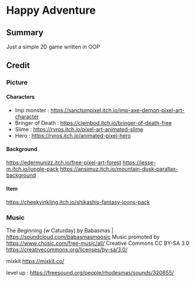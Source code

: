 # Happy Adventure

## Summary
Just a simple 2D game written in OOP

## Credit

### Picture

#### Characters
- Imp monster : https://sanctumpixel.itch.io/imp-axe-demon-pixel-art-character
- Bringer of Death : https://clembod.itch.io/bringer-of-death-free
- Slime : https://rvros.itch.io/pixel-art-animated-slime
- Hero : https://rvros.itch.io/animated-pixel-hero

#### Background 
https://edermunizz.itch.io/free-pixel-art-forest
https://jesse-m.itch.io/jungle-pack
https://ansimuz.itch.io/mountain-dusk-parallax-background

#### Item
https://cheekyinkling.itch.io/shikashis-fantasy-icons-pack

### Music

The Beginning (w Caturday) by Babasmas | https://soundcloud.com/babasmasmoosic
Music promoted by https://www.chosic.com/free-music/all/
Creative Commons CC BY-SA 3.0
https://creativecommons.org/licenses/by-sa/3.0/

mixkit https://mixkit.co/

level up : https://freesound.org/people/rhodesmas/sounds/320655/